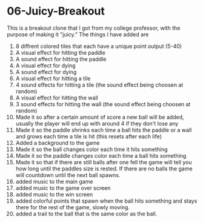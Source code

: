 # 06-Juicy-Breakout

This is a breakout clone that I got from my college professor, with the purpose of making it "juicy." The things I have added are

1. 8 diffrent colored tiles that each have a unique point output (5-40)
2. A visual effect for hitting the paddle
3. A sound effect for hitting the paddle
4. A visual effect for dying
5. A sound effect for dying
6. A visual effect for hitting a tile
7. 4 sound effects for hitting a tile (the sound effect being choosen at random)
8. A visual effect for hitting the wall
9. 3 sound effects for hitting the wall (the sound effect being choosen at random)
10. Made it so after a certain amount of score a new ball will be added, usually the player will end up with around 4 if they don't lose any
11. Made it so the paddle shrinks each time a ball hits the paddle or a wall and grows each time a tile is hit (this resets after each life)
12. Added a background to the game
13. Made it so the ball changes color each time it hits something
14. Made it so the paddle changes color each time a ball hits something
15. Made it so that if there are still balls after one fell the game will tell you how long until the paddles size is rested. If there are no balls the game will countdown until the next ball spawns.
16. added music to the main game
17. added music to the game over screen
18. added music to the win screen
19. added colorful points that spawn when the ball hits something and stays there for the rest of the game, slowly moving.
20. added a trail to the ball that is the same color as the ball.